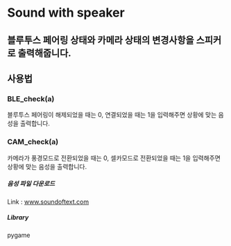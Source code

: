 Sound with speaker
=======================

## 블루투스 페어링 상태와 카메라 상태의 변경사항을 스피커로 출력해줍니다.

## 사용법

### BLE_check(a)
블루투스 페어링이 해제되었을 때는 0, 연결되었을 때는 1을 입력해주면 상황에 맞는 음성을 출력합니다.

### CAM_check(a)
카메라가 풍경모드로 전환되었을 때는 0, 셀카모드로 전환되었을 때는 1을 입력해주면 상황에 맞는 음성을 출력합니다. 

##### 음성 파일 다운로드
Link : www.soundoftext.com

##### Library
pygame